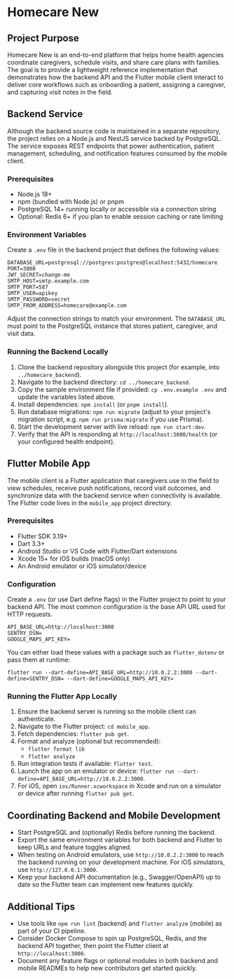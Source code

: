 # Homecare New

## Project Purpose
Homecare New is an end-to-end platform that helps home health agencies coordinate caregivers, schedule visits, and share care plans with families. The goal is to provide a lightweight reference implementation that demonstrates how the backend API and the Flutter mobile client interact to deliver core workflows such as onboarding a patient, assigning a caregiver, and capturing visit notes in the field.

## Backend Service
Although the backend source code is maintained in a separate repository, the project relies on a Node.js and NestJS service backed by PostgreSQL. The service exposes REST endpoints that power authentication, patient management, scheduling, and notification features consumed by the mobile client.

### Prerequisites
- Node.js 18+
- npm (bundled with Node.js) or pnpm
- PostgreSQL 14+ running locally or accessible via a connection string
- Optional: Redis 6+ if you plan to enable session caching or rate limiting

### Environment Variables
Create a `.env` file in the backend project that defines the following values:

```
DATABASE_URL=postgresql://postgres:postgres@localhost:5432/homecare
PORT=3000
JWT_SECRET=change-me
SMTP_HOST=smtp.example.com
SMTP_PORT=587
SMTP_USER=apikey
SMTP_PASSWORD=secret
SMTP_FROM_ADDRESS=homecare@example.com
```

Adjust the connection strings to match your environment. The `DATABASE_URL` must point to the PostgreSQL instance that stores patient, caregiver, and visit data.

### Running the Backend Locally
1. Clone the backend repository alongside this project (for example, into `../homecare_backend`).
2. Navigate to the backend directory: `cd ../homecare_backend`.
3. Copy the sample environment file if provided: `cp .env.example .env` and update the variables listed above.
4. Install dependencies: `npm install` (or `pnpm install`).
5. Run database migrations: `npm run migrate` (adjust to your project's migration script, e.g. `npm run prisma:migrate` if you use Prisma).
6. Start the development server with live reload: `npm run start:dev`.
7. Verify that the API is responding at `http://localhost:3000/health` (or your configured health endpoint).

## Flutter Mobile App
The mobile client is a Flutter application that caregivers use in the field to view schedules, receive push notifications, record visit outcomes, and synchronize data with the backend service when connectivity is available. The Flutter code lives in the `mobile_app` project directory.

### Prerequisites
- Flutter SDK 3.19+
- Dart 3.3+
- Android Studio or VS Code with Flutter/Dart extensions
- Xcode 15+ for iOS builds (macOS only)
- An Android emulator or iOS simulator/device

### Configuration
Create a `.env` (or use Dart define flags) in the Flutter project to point to your backend API. The most common configuration is the base API URL used for HTTP requests.

```
API_BASE_URL=http://localhost:3000
SENTRY_DSN=
GOOGLE_MAPS_API_KEY=
```

You can either load these values with a package such as `flutter_dotenv` or pass them at runtime:

```
flutter run --dart-define=API_BASE_URL=http://10.0.2.2:3000 --dart-define=SENTRY_DSN= --dart-define=GOOGLE_MAPS_API_KEY=
```

### Running the Flutter App Locally
1. Ensure the backend server is running so the mobile client can authenticate.
2. Navigate to the Flutter project: `cd mobile_app`.
3. Fetch dependencies: `flutter pub get`.
4. Format and analyze (optional but recommended):
   - `flutter format lib`
   - `flutter analyze`
5. Run integration tests if available: `flutter test`.
6. Launch the app on an emulator or device: `flutter run --dart-define=API_BASE_URL=http://10.0.2.2:3000`.
7. For iOS, open `ios/Runner.xcworkspace` in Xcode and run on a simulator or device after running `flutter pub get`.

## Coordinating Backend and Mobile Development
- Start PostgreSQL and (optionally) Redis before running the backend.
- Export the same environment variables for both backend and Flutter to keep URLs and feature toggles aligned.
- When testing on Android emulators, use `http://10.0.2.2:3000` to reach the backend running on your development machine. For iOS simulators, use `http://127.0.0.1:3000`.
- Keep your backend API documentation (e.g., Swagger/OpenAPI) up to date so the Flutter team can implement new features quickly.

## Additional Tips
- Use tools like `npm run lint` (backend) and `flutter analyze` (mobile) as part of your CI pipeline.
- Consider Docker Compose to spin up PostgreSQL, Redis, and the backend API together, then point the Flutter client at `http://localhost:3000`.
- Document any feature flags or optional modules in both backend and mobile READMEs to help new contributors get started quickly.
